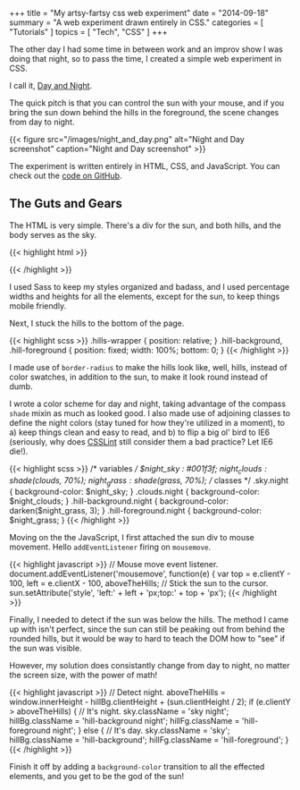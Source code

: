 +++
title = "My artsy-fartsy css web experiment"
date = "2014-09-18"
summary = "A web experiment drawn entirely in CSS."
categories = [ "Tutorials" ]
topics = [
  "Tech",
  "CSS"
]
+++


The other day I had some time in between work and an improv show I was doing that night, so to pass the time, I created a simple web experiment in CSS.

<!--more-->

I call it, [Day and Night](http://bronzehedwick.com/nightandday/).

The quick pitch is that you can control the sun with your mouse, and if you bring the sun down behind the hills in the foreground, the scene changes from day to night.

{{< figure src="/images/night_and_day.png" alt="Night and Day screenshot" caption="Night and Day screenshot" >}}

The experiment is written entirely in HTML, CSS, and JavaScript. You can check out the [code on GitHub](https://github.com/bronzehedwick/nightandday).

## The Guts and Gears

The HTML is very simple. There's a div for the sun, and both hills, and the body serves as the sky.

{{< highlight html >}}
<body id="sky" class="sky">
  <div id="sun" class="sun"></div>
  <div class="hills-wrapper">
    <div id="hill-background" class="hill-background"></div>
    <div id="hill-foreground" class="hill-foreground"></div>
  </div>
</body>
{{< /highlight >}}

I used Sass to keep my styles organized and badass, and I used percentage widths and heights for all the elements, except for the sun, to keep things mobile friendly.

Next, I stuck the hills to the bottom of the page.

{{< highlight scss >}}
.hills-wrapper {
  position: relative;
}
.hill-background,
.hill-foreground {
  position: fixed;
  width: 100%;
  bottom: 0;
}
{{< /highlight >}}

I made use of `border-radius` to make the hills look like, well, hills, instead of color swatches, in addition to the sun, to make it look round instead of dumb.

I wrote a color scheme for day and night, taking advantage of the compass `shade` mixin as much as looked good. I also made use of adjoining classes to define the night colors (stay tuned for how they're utilized in a moment), to a) keep things clean and easy to read, and b) to flip a big ol' bird to IE6 (seriously, why does [CSSLint](http://csslint.net) still consider them a bad practice? Let IE6 die!).

{{< highlight scss >}}
/* variables */
$night_sky : #001f3f;
$night_clouds : shade($clouds, 70%);
$night_grass : shade($grass, 70%);
/* classes */
.sky.night { background-color: $night_sky; }
.clouds.night { background-color: $night_clouds; }
.hill-background.night { background-color: darken($night_grass, 3); }
.hill-foreground.night { background-color: $night_grass; }
{{< /highlight >}}

Moving on the the JavaScript, I first attached the sun div to mouse movement. Hello `addEventListener` firing on `mousemove`.

{{< highlight javascript >}}
// Mouse move event listener.
document.addEventListener('mousemove', function(e) {
  var top = e.clientY - 100,
  left = e.clientX - 100,
  aboveTheHills;
  // Stick the sun to the cursor.
  sun.setAttribute('style', 'left:' + left + 'px;top:' + top + 'px');
{{< /highlight >}}

Finally, I needed to detect if the sun was below the hills. The method I came up with isn't perfect, since the sun can still be peaking out from behind the rounded hills, but it would be way to hard to teach the DOM how to "see" if the sun was visible.

However, my solution does consistantly change from day to night, no matter the screen size, with the power of math!

{{< highlight javascript >}}
 // Detect night.
aboveTheHills = window.innerHeight - hillBg.clientHeight + (sun.clientHeight / 2);
if (e.clientY > aboveTheHills) {
  // It's night.
  sky.className = 'sky night';
  hillBg.className = 'hill-background night';
  hillFg.className = 'hill-foreground night';
}
else {
  // It's day.
  sky.className = 'sky';
  hillBg.className = 'hill-background';
  hillFg.className = 'hill-foreground';
}
{{< /highlight >}}

Finish it off by adding a `background-color` transition to all the effected elements, and you get to be the god of the sun!
